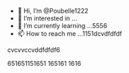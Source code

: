 - 👋 Hi, I’m @Poubelle1222
- 👀 I’m interested in ...
- 🌱 I’m currently learning ...5556
- 📫 How to reach me ...1151dcvdfdfdf
<!---erererer666dfdf66
Poubelle1222/Poubelle1222 is a ✨ special ✨ reposdddfdffddffgfgfgg6
--->    cvcvvccvddfdfdf6
651651151651
165161
1616
